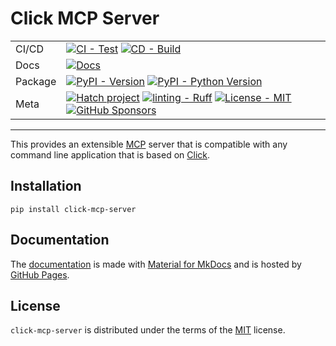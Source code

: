 # Click MCP Server

| | |
| --- | --- |
| CI/CD | [![CI - Test](https://github.com/ofek/click-mcp-server/actions/workflows/test.yml/badge.svg)](https://github.com/ofek/click-mcp-server/actions/workflows/test.yml) [![CD - Build](https://github.com/ofek/click-mcp-server/actions/workflows/build.yml/badge.svg)](https://github.com/ofek/click-mcp-server/actions/workflows/build.yml) |
| Docs | [![Docs](https://github.com/ofek/click-mcp-server/actions/workflows/docs.yml/badge.svg)](https://github.com/ofek/click-mcp-server/actions/workflows/docs.yml) |
| Package | [![PyPI - Version](https://img.shields.io/pypi/v/click-mcp-server.svg?logo=pypi&label=PyPI&logoColor=gold)](https://pypi.org/project/click-mcp-server/) [![PyPI - Python Version](https://img.shields.io/pypi/pyversions/click-mcp-server.svg?logo=python&label=Python&logoColor=gold)](https://pypi.org/project/click-mcp-server/) |
| Meta | [![Hatch project](https://img.shields.io/badge/%F0%9F%A5%9A-Hatch-4051b5.svg)](https://github.com/ofek/click-mcp-server) [![linting - Ruff](https://img.shields.io/endpoint?url=https://raw.githubusercontent.com/astral-sh/ruff/main/assets/badge/v2.json)](https://github.com/astral-sh/ruff) [![License - MIT](https://img.shields.io/badge/license-MIT-9400d3.svg)](https://spdx.org/licenses/) [![GitHub Sponsors](https://img.shields.io/github/sponsors/ofek?logo=GitHub%20Sponsors&style=social)](https://github.com/sponsors/ofek) |

-----

This provides an extensible [MCP](https://modelcontextprotocol.io) server that is compatible with any command line application that is based on [Click](https://github.com/pallets/click).

## Installation

```console
pip install click-mcp-server
```

## Documentation

The [documentation](https://ofek.dev/click-mcp-server/) is made with [Material for MkDocs](https://github.com/squidfunk/mkdocs-material) and is hosted by [GitHub Pages](https://docs.github.com/en/pages).

## License

`click-mcp-server` is distributed under the terms of the [MIT](https://spdx.org/licenses/MIT.html) license.
